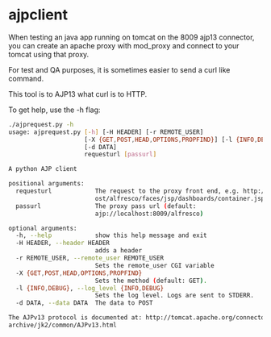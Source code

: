 # ajpclient


When testing an java app running on tomcat on the 8009 ajp13 connector, you can create an apache proxy with mod_proxy and connect to your tomcat using that proxy.

For test and QA purposes, it is sometimes easier to send a curl like command.

This tool is to AJP13 what curl is to HTTP.

To get help, use the -h flag:


```bash
./ajprequest.py -h
usage: ajprequest.py [-h] [-H HEADER] [-r REMOTE_USER]
                     [-X {GET,POST,HEAD,OPTIONS,PROPFIND}] [-l {INFO,DEBUG}]
                     [-d DATA]
                     requesturl [passurl]

A python AJP client

positional arguments:
  requesturl            The request to the proxy front end, e.g. http://localh
                        ost/alfresco/faces/jsp/dashboards/container.jsp
  passurl               The proxy pass url (default:
                        ajp://localhost:8009/alfresco)

optional arguments:
  -h, --help            show this help message and exit
  -H HEADER, --header HEADER
                        adds a header
  -r REMOTE_USER, --remote_user REMOTE_USER
                        Sets the remote_user CGI variable
  -X {GET,POST,HEAD,OPTIONS,PROPFIND}
                        Sets the method (default: GET).
  -l {INFO,DEBUG}, --log_level {INFO,DEBUG}
                        Sets the log level. Logs are sent to STDERR.
  -d DATA, --data DATA  The data to POST

The AJPv13 protocol is documented at: http://tomcat.apache.org/connectors-doc-
archive/jk2/common/AJPv13.html
```

